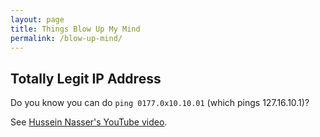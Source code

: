 ```yaml
---
layout: page
title: Things Blow Up My Mind
permalink: /blow-up-mind/
---
```


## Totally Legit IP Address

Do you know you can do `ping 0177.0x10.10.01` (which pings 127.16.10.1)?

See [Hussein Nasser's YouTube video](https://www.youtube.com/watch?v=PT_qEhesKW8).
